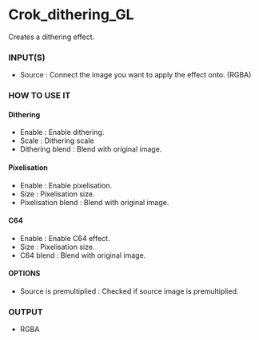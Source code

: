 # Crok_dithering_GL

Creates a dithering effect.

### INPUT(S)
* Source : Connect the image you want to apply the effect onto. (RGBA)

### HOW TO USE IT

#### Dithering

* Enable : Enable dithering.
* Scale : Dithering scale
* Dithering blend : Blend with original image.

#### Pixelisation

* Enable : Enable pixelisation.
* Size : Pixelisation size.
* Pixelisation blend : Blend with original image.

#### C64

* Enable : Enable C64 effect.
* Size : Pixelisation size.
* C64 blend : Blend with original image.

#### OPTIONS

* Source is premultiplied : Checked if source image is premultiplied.

### OUTPUT
* RGBA